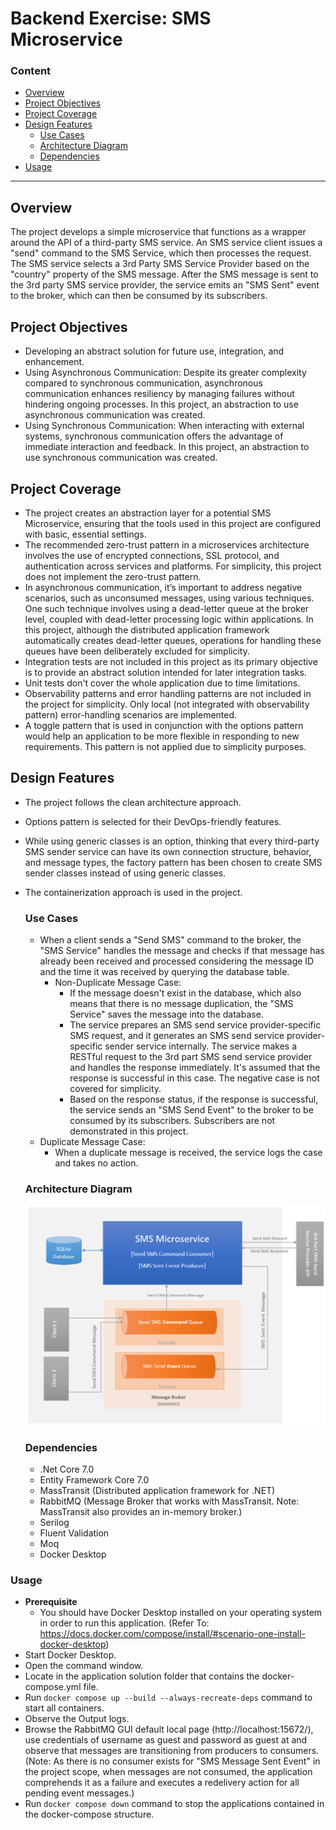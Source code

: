 # Backend Exercise: SMS Microservice

### Content
- [Overview](#Overview-)
- [Project Objectives](#Project-Objectives-)
- [Project Coverage](#Project-Coverage-)
- [Design Features](#Design-Features-)
  - [Use Cases](#Use-Cases-)
  - [Architecture Diagram](#Architecture-Diagram-)
  - [Dependencies](#Dependencies-)
- [Usage](#Usage-)
---

## Overview <span id="Overview"></span>
The project develops a simple microservice that functions as a wrapper around the API of a third-party SMS service. An SMS service client issues a "send" command to the SMS Service, which then processes the request. The SMS service selects a 3rd Party SMS Service Provider based on the "country" property of the SMS message. After the SMS message is sent to the 3rd party SMS service provider, the service emits an "SMS Sent" event to the broker, which can then be consumed by its subscribers.


## Project Objectives <span id="ProjectObjectives"></span>
* Developing an abstract solution for future use, integration, and enhancement.
* Using Asynchronous Communication: Despite its greater complexity compared to synchronous communication, asynchronous communication enhances resiliency by managing failures without hindering ongoing processes. In this project, an abstraction to use asynchronous communication was created. 
* Using Synchronous Communication: When interacting with external systems, synchronous communication offers the advantage of immediate interaction and feedback. In this project, an abstraction to use synchronous communication was created.

  
## Project Coverage <span id="ProjectCoverage"></span>
* The project creates an abstraction layer for a potential SMS Microservice, ensuring that the tools used in this project are configured with basic, essential settings.
* The recommended zero-trust pattern in a microservices architecture involves the use of encrypted connections, SSL protocol, and authentication across services and platforms. For simplicity, this project does not implement the zero-trust pattern.
* In asynchronous communication, it’s important to address negative scenarios, such as unconsumed messages, using various techniques. One such technique involves using a dead-letter queue at the broker level, coupled with dead-letter processing logic within applications. In this project, although the distributed application framework automatically creates dead-letter queues, operations for handling these queues have been deliberately excluded for simplicity.
* Integration tests are not included in this project as its primary objective is to provide an abstract solution intended for later integration tasks.
* Unit tests don't cover the whole application due to time limitations.
* Observability patterns and error handling patterns are not included in the project for simplicity. Only local (not integrated with observability pattern) error-handling scenarios are implemented.
* A toggle pattern that is used in conjunction with the options pattern would help an application to be more flexible in responding to new requirements. This pattern is not applied due to simplicity purposes.


## Design Features <span id="DesignFeatures"></span>
* The project follows the clean architecture approach.
* Options pattern is selected for their DevOps-friendly features.
* While using generic classes is an option, thinking that every third-party SMS sender service can have its own connection structure, behavior, and message types, the factory pattern has been chosen to create SMS sender classes instead of using generic classes.
* The containerization approach is used in the project. 
  
  ### Use Cases <span id="UseCases"></span>
  * When a client sends a "Send SMS" command to the broker, the "SMS Service" handles the message and checks if that message has already been received and processed considering the message ID and the time it was received by querying the database table.
    * Non-Duplicate Message Case:
      - If the message doesn't exist in the database, which also means that there is no message duplication, the "SMS Service" saves the message into the database.
      - The service prepares an SMS send service provider-specific SMS request, and it generates an SMS send service provider-specific sender service internally. The service makes a RESTful request to the 3rd part SMS send service provider and handles the response immediately. It's assumed that the response is successful in this case. The negative case is not covered for simplicity.
      - Based on the response status, if the response is successful, the service sends an "SMS Send Event" to the broker to be consumed by its subscribers. Subscribers are not demonstrated in this project.
   * Duplicate Message Case:
       - When a duplicate message is received, the service logs the case and takes no action.

  ### Architecture Diagram <span id="ArchitectureDiagram"></span>
    ![Architecture Diagram](ArchitectureDiagram.png)
  
  ### Dependencies <span id="Dependencies"></span>
  * .Net Core 7.0
  * Entity Framework Core 7.0
  * MassTransit (Distributed application framework for .NET)
  * RabbitMQ (Message Broker that works with MassTransit. Note: MassTransit also provides an in-memory broker.)
  * Serilog
  * Fluent Validation
  * Moq
  * Docker Desktop


### Usage <span id="Usage"></span>
* **Prerequisite**
    * You should have Docker Desktop installed on your operating system in order to run this application.
      (Refer To: https://docs.docker.com/compose/install/#scenario-one-install-docker-desktop)
* Start Docker Desktop.
* Open the command window.
* Locate in the application solution folder that contains the docker-compose.yml file.
* Run `docker compose up --build --always-recreate-deps` command to start all containers.
* Observe the Output logs.
* Browse the RabbitMQ GUI default local page (http://localhost:15672/), use credentials of username as guest and password as guest at and observe that messages are transitioning from producers to consumers.
  (Note: As there is no consumer exists for "SMS Message Sent Event" in the project scope, when messages are not consumed, the application comprehends it as a failure and executes a redelivery action for all pending event messages.)
* Run `docker compose down` command to stop the applications contained in the docker-compose structure.


